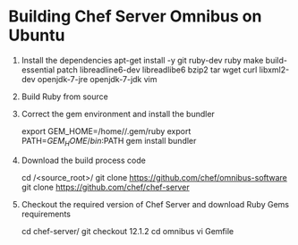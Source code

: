 # Building Chef Server Omnibus on Ubuntu

1. Install the dependencies 
	apt-get install -y git ruby-dev ruby make build-essential patch libreadline6-dev libreadlibe6 bzip2 tar wget curl libxml2-dev openjdk-7-jre openjdk-7-jdk vim 

2. Build Ruby from source

3. Correct the gem environment and install the bundler
	
	export GEM_HOME=/home/<USER>/.gem/ruby
	export PATH=$GEM_HOME/bin:$PATH
	gem install bundler
	
4. Download the build process code
	
	cd /<source_root>/
	git clone https://github.com/chef/omnibus-software
	git clone https://github.com/chef/chef-server

5. Checkout the required version of Chef Server and download Ruby Gems requirements

	cd chef-server/
	git checkout 12.1.2
	cd omnibus
	vi Gemfile
	

